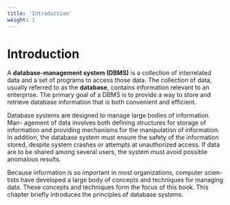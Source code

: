 ```yaml
---
title: 'Introduction'
weight: 1
---
```


# Introduction

A **database-management system (DBMS)** is a collection of interrelated data and a set of programs to access those data. The collection of data, usually referred to as the **database**, contains information relevant to an enterprise. The primary goal of a DBMS is to provide a way to store and retrieve database information that is both convenient and efficient.

Database systems are designed to manage large bodies of information. Man- agement of data involves both defining structures for storage of information and providing mechanisms for the manipulation of information. In addition, the database system must ensure the safety of the information stored, despite system crashes or attempts at unauthorized access. If data are to be shared among several users, the system must avoid possible anomalous results.

Because information is so important in most organizations, computer scien- tists have developed a large body of concepts and techniques for managing data. These concepts and techniques form the focus of this book. This chapter briefly introduces the principles of database systems.

